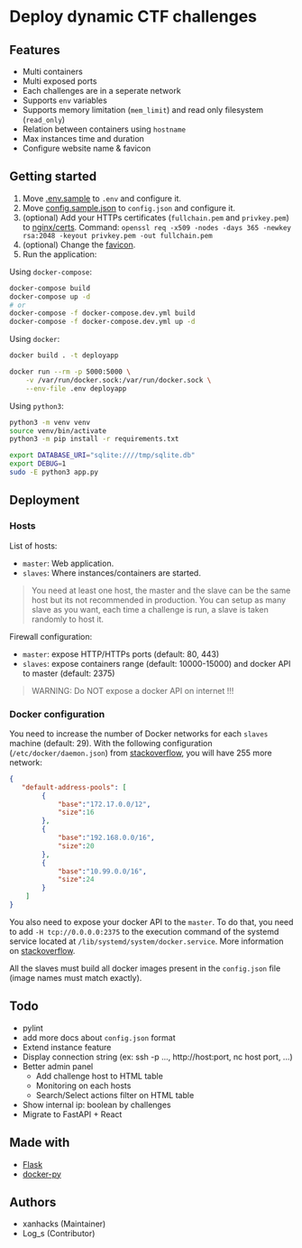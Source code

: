 # Deploy dynamic CTF challenges

## Features

- Multi containers 
- Multi exposed ports
- Each challenges are in a seperate network
- Supports `env` variables
- Supports memory limitation (`mem_limit`) and read only filesystem (`read_only`)
- Relation between containers using `hostname`
- Max instances time and duration
- Configure website name & favicon

## Getting started

1. Move [.env.sample](.env.sample) to `.env` and configure it.
2. Move [config.sample.json](config.sample.json) to `config.json` and configure it.
3. (optional) Add your HTTPs certificates (`fullchain.pem` and `privkey.pem`) to [nginx/certs](nginx/certs). Command: `openssl req -x509 -nodes -days 365 -newkey rsa:2048 -keyout privkey.pem -out fullchain.pem`
4. (optional) Change the [favicon](./app/static/img/favicon.ico).
5. Run the application:

Using `docker-compose`:

```bash
docker-compose build
docker-compose up -d
# or
docker-compose -f docker-compose.dev.yml build
docker-compose -f docker-compose.dev.yml up -d
```

Using `docker`:

```bash
docker build . -t deployapp

docker run --rm -p 5000:5000 \
    -v /var/run/docker.sock:/var/run/docker.sock \
    --env-file .env deployapp
```

Using `python3`:

```bash
python3 -m venv venv
source venv/bin/activate
python3 -m pip install -r requirements.txt

export DATABASE_URI="sqlite:////tmp/sqlite.db"
export DEBUG=1
sudo -E python3 app.py
```

## Deployment

### Hosts

List of hosts:

- `master`: Web application.
- `slaves`: Where instances/containers are started.

> You need at least one host, the master and the slave can be the same host but its not recommended in production.
> You can setup as many slave as you want, each time a challenge is run, a slave is taken randomly to host it.

Firewall configuration:

- `master`: expose HTTP/HTTPs ports (default: 80, 443)
- `slaves`: expose containers range (default: 10000-15000) and docker API to master (default: 2375)

> WARNING: Do NOT expose a docker API on internet !!!

### Docker configuration

You need to increase the number of Docker networks for each `slaves` machine (default: 29). With the following configuration (`/etc/docker/daemon.json`) from [stackoverflow](https://stackoverflow.com/a/69027727/11428808), you will have 255 more network:

```json
{
   "default-address-pools": [
        {
            "base":"172.17.0.0/12",
            "size":16
        },
        {
            "base":"192.168.0.0/16",
            "size":20
        },
        {
            "base":"10.99.0.0/16",
            "size":24
        }
    ]
}
```

You also need to expose your docker API to the `master`. To do that, you need to add `-H tcp://0.0.0.0:2375` to the execution command of the systemd service located at `/lib/systemd/system/docker.service`. More information on [stackoverflow](https://stackoverflow.com/a/60954417/11428808).

All the slaves must build all docker images present in the `config.json` file (image names must match exactly).

## Todo

- pylint
- add more docs about `config.json` format
- Extend instance feature
- Display connection string (ex: ssh -p ..., http://host:port, nc host port, ...)
- Better admin panel
  - Add challenge host to HTML table
  - Monitoring on each hosts
  - Search/Select actions filter on HTML table
- Show internal ip: boolean by challenges
- Migrate to FastAPI + React

## Made with

- [Flask](https://flask.palletsprojects.com/)
- [docker-py](https://docker-py.readthedocs.io/en/stable/)

## Authors

- xanhacks (Maintainer)
- Log\_s (Contributor)
